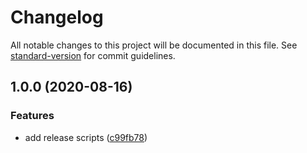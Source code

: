 # Changelog

All notable changes to this project will be documented in this file. See [standard-version](https://github.com/conventional-changelog/standard-version) for commit guidelines.

## 1.0.0 (2020-08-16)


### Features

* add release scripts ([c99fb78](https://github.com/AndrewUsher/celeb-lookup/commit/c99fb78171a53fca59794fb75592d7d942867c9f))
